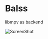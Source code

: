 # Balss

libmpv as backend

![ScreenShot](https://user-images.githubusercontent.com/29505119/43223177-eb86f428-905a-11e8-96fc-e33a66e0a5ac.png)